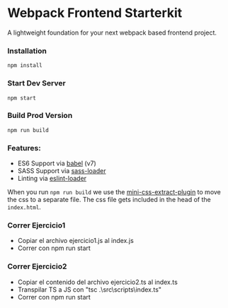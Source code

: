 # Webpack Frontend Starterkit

A lightweight foundation for your next webpack based frontend project.


### Installation

```
npm install
```

### Start Dev Server

```
npm start
```

### Build Prod Version

```
npm run build
```

### Features:

* ES6 Support via [babel](https://babeljs.io/) (v7)
* SASS Support via [sass-loader](https://github.com/jtangelder/sass-loader)
* Linting via [eslint-loader](https://github.com/MoOx/eslint-loader)

When you run `npm run build` we use the [mini-css-extract-plugin](https://github.com/webpack-contrib/mini-css-extract-plugin) to move the css to a separate file. The css file gets included in the head of the `index.html`.


### Correr Ejercicio1
* Copiar el archivo ejercicio1.js al index.js
* Correr con npm run start

### Correr Ejercicio2
* Copiar el contenido del archivo ejercicio2.ts al index.ts
* Transpilar TS a JS con "tsc .\src\scripts\index.ts"
* Correr con npm run start

